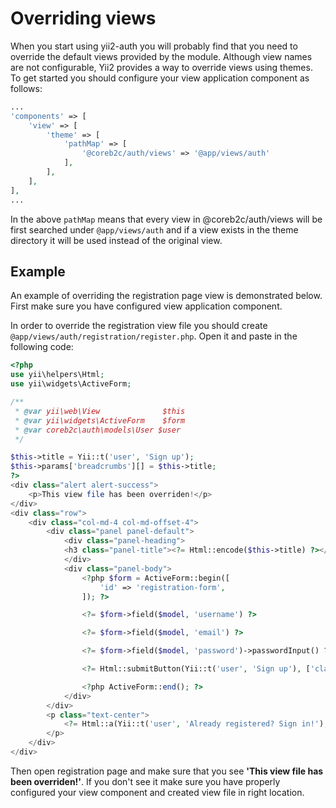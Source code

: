 # Overriding views

When you start using yii2-auth you will probably find that you need to override the default views provided by the module.
Although view names are not configurable, Yii2 provides a way to override views using themes. To get started you should
configure your view application component as follows:

```php
...
'components' => [
    'view' => [
        'theme' => [
            'pathMap' => [
                '@coreb2c/auth/views' => '@app/views/auth'
            ],
        ],
    ],
],
...
```

In the above `pathMap` means that every view in @coreb2c/auth/views will be first searched under `@app/views/auth` and
if a view exists in the theme directory it will be used instead of the original view.

## Example

An example of overriding the registration page view is demonstrated below. First make sure you have configured view
application component.

In order to override the registration view file you should create `@app/views/auth/registration/register.php`. Open it
and paste in the following code:

```php
<?php
use yii\helpers\Html;
use yii\widgets\ActiveForm;

/**
 * @var yii\web\View              $this
 * @var yii\widgets\ActiveForm    $form
 * @var coreb2c\auth\models\User $user
 */

$this->title = Yii::t('user', 'Sign up');
$this->params['breadcrumbs'][] = $this->title;
?>
<div class="alert alert-success">
    <p>This view file has been overriden!</p>
</div>
<div class="row">
    <div class="col-md-4 col-md-offset-4">
        <div class="panel panel-default">
            <div class="panel-heading">
            <h3 class="panel-title"><?= Html::encode($this->title) ?></h3>
            </div>
            <div class="panel-body">
                <?php $form = ActiveForm::begin([
                    'id' => 'registration-form',
                ]); ?>

                <?= $form->field($model, 'username') ?>

                <?= $form->field($model, 'email') ?>

                <?= $form->field($model, 'password')->passwordInput() ?>

                <?= Html::submitButton(Yii::t('user', 'Sign up'), ['class' => 'btn btn-success btn-block']) ?>

                <?php ActiveForm::end(); ?>
            </div>
        </div>
        <p class="text-center">
            <?= Html::a(Yii::t('user', 'Already registered? Sign in!'), ['/auth/security/login']) ?>
        </p>
    </div>
</div>
```

Then open registration page and make sure that you see **'This view file has been overriden!'**. If you don't see it
make sure you have properly configured your view component and created view file in right location.
